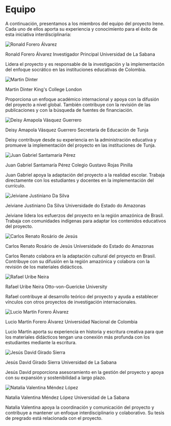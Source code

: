 # Equipo

A continuación, presentamos a los miembros del equipo del proyecto Irene. Cada uno de ellos aporta su experiencia y conocimiento para el éxito de esta iniciativa interdisciplinaria:

<div class="grid">
    <div class="team-member-card">
        <img src="/img/equipo/ronald.png" alt="Ronald Forero Álvarez" class="team-member-photo">
        <p>
            <span class="bold">Ronald Forero Álvarez</span>
            <span class="meta-text-color">Investigador Principal</span>
            <span class="meta-text-color institution">Universidad de La Sabana</span>
        </p>
        <p>Lidera el proyecto y es responsable de la investigación y la implementación del enfoque socrático en las instituciones educativas de Colombia.</p>
    </div>
    <div class="team-member-card">
        <img src="/img/equipo/martin_dinter.jpg" alt="Martin Dinter" class="team-member-photo">
        <p>
            <span class="bold">Martin Dinter</span>
            <span class="meta-text-color institution">King's College London</span>
        </p>
        <p>Proporciona un enfoque académico internacional y apoya con la difusión del proyecto a nivel global. También contribuye con la revisión de las publicaciones y con la búsqueda de fuentes de financiación.</p>
    </div>
    <div class="team-member-card">
        <img src="/img/equipo/deisy_vasquez.jpg" alt="Deisy Amapola Vásquez Guerrero" class="team-member-photo">
        <p>
            <span class="bold">Deisy Amapola Vásquez Guerrero</span>
            <span class="meta-text-color">Secretaría de Educación de Tunja</span>
        </p>
        <p>Deisy contribuye desde su experiencia en la administración educativa y promueve la implementación del proyecto en las instituciones de Tunja.</p>
    </div>
    <div class="team-member-card">
        <img src="/img/equipo/juan_santamaria.jpg" alt="Juan Gabriel Santamaría Pérez" class="team-member-photo">
        <p>
            <span class="bold">Juan Gabriel Santamaría Pérez</span>
            <span class="meta-text-color">Colegio Gustavo Rojas Pinilla</span>
        </p>
        <p>Juan Gabriel apoya la adaptación del proyecto a la realidad escolar. Trabaja directamente con los estudiantes y docentes en la implementación del currículo.</p>
    </div>
    <div class="team-member-card">
        <img src="/img/equipo/dummy_user.png" alt="Jeiviane Justiniano Da Silva" class="team-member-photo">
        <p>
            <span class="bold">Jeiviane Justiniano Da Silva</span>
            <span class="meta-text-color">Universidade do Estado do Amazonas</span>
        </p>
        <p>Jeiviane lidera los esfuerzos del proyecto en la región amazónica de Brasil. Trabaja con comunidades indígenas para adaptar los contenidos educativos del proyecto.</p>
    </div>
    <div class="team-member-card">
        <img src="/img/equipo/carlos_renato.jpg" alt="Carlos Renato Rosário de Jesús" class="team-member-photo">
        <p>
            <span class="bold">Carlos Renato Rosário de Jesús</span>
            <span class="meta-text-color">Universidade do Estado do Amazonas</span>
        </p>
        <p>Carlos Renato colabora en la adaptación cultural del proyecto en Brasil. Contribuye con su difusión en la región amazónica y colabora con la revisión de los materiales didácticos.</p>
    </div>
    <div class="team-member-card">
        <img src="/img/equipo/rafael_uribe.jpg" alt="Rafael Uribe Neira" class="team-member-photo">
        <p>
            <span class="bold">Rafael Uribe Neira</span>
            <span class="meta-text-color">Otto-von-Guericke University</span>
        </p>
        <p>Rafael contribuye al desarrollo teórico del proyecto y ayuda a establecer vínculos con otros proyectos de investigación internacionales.</p>
    </div>
    <div class="team-member-card">
        <img src="/img/equipo/dummy_user.png" alt="Lucio Martín Forero Álvarez" class="team-member-photo">
        <p>
            <span class="bold">Lucio Martín Forero Álvarez</span>
            <span class="meta-text-color">Universidad Nacional de Colombia</span>
        </p>
        <p>Lucio Martín aporta su experiencia en historia y escritura creativa para que los materiales didácticos tengan una conexión más profunda con los estudiantes mediante la escritura.</p>
    </div>
    <div class="team-member-card">
        <img src="/img/equipo/dummy_user.png" alt="Jesús David Girado Sierra" class="team-member-photo">
        <p>
            <span class="bold">Jesús David Girado Sierra</span>
            <span class="meta-text-color">Universidad de La Sabana</span>
        </p>
        <p>Jesús David proporciona asesoramiento en la gestión del proyecto y apoya con su expansión y sostenibilidad a largo plazo.</p>
    </div>
    <div class="team-member-card">
        <img src="/img/equipo/natalia_mendez.jpg" alt="Natalia Valentina Méndez López" class="team-member-photo">
        <p>
            <span class="bold">Natalia Valentina Méndez López</span>
            <span class="meta-text-color">Universidad de La Sabana</span>
        </p>
        <p>Natalia Valentina apoya la coordinación y comunicación del proyecto y contribuye a mantener un enfoque interdisciplinario y colaborativo. Su tesis de pregrado está relacionada con el proyecto.</p>
</div>
